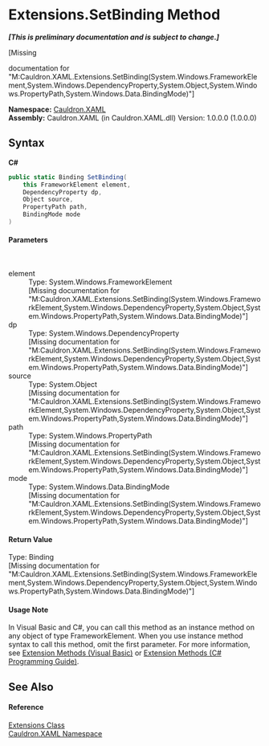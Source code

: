 # Extensions.SetBinding Method 
 _**\[This is preliminary documentation and is subject to change.\]**_

\[Missing <summary> documentation for "M:Cauldron.XAML.Extensions.SetBinding(System.Windows.FrameworkElement,System.Windows.DependencyProperty,System.Object,System.Windows.PropertyPath,System.Windows.Data.BindingMode)"\]

**Namespace:**&nbsp;<a href="N_Cauldron_XAML">Cauldron.XAML</a><br />**Assembly:**&nbsp;Cauldron.XAML (in Cauldron.XAML.dll) Version: 1.0.0.0 (1.0.0.0)

## Syntax

**C#**<br />
``` C#
public static Binding SetBinding(
	this FrameworkElement element,
	DependencyProperty dp,
	Object source,
	PropertyPath path,
	BindingMode mode
)
```


#### Parameters
&nbsp;<dl><dt>element</dt><dd>Type: System.Windows.FrameworkElement<br />\[Missing <param name="element"/> documentation for "M:Cauldron.XAML.Extensions.SetBinding(System.Windows.FrameworkElement,System.Windows.DependencyProperty,System.Object,System.Windows.PropertyPath,System.Windows.Data.BindingMode)"\]</dd><dt>dp</dt><dd>Type: System.Windows.DependencyProperty<br />\[Missing <param name="dp"/> documentation for "M:Cauldron.XAML.Extensions.SetBinding(System.Windows.FrameworkElement,System.Windows.DependencyProperty,System.Object,System.Windows.PropertyPath,System.Windows.Data.BindingMode)"\]</dd><dt>source</dt><dd>Type: System.Object<br />\[Missing <param name="source"/> documentation for "M:Cauldron.XAML.Extensions.SetBinding(System.Windows.FrameworkElement,System.Windows.DependencyProperty,System.Object,System.Windows.PropertyPath,System.Windows.Data.BindingMode)"\]</dd><dt>path</dt><dd>Type: System.Windows.PropertyPath<br />\[Missing <param name="path"/> documentation for "M:Cauldron.XAML.Extensions.SetBinding(System.Windows.FrameworkElement,System.Windows.DependencyProperty,System.Object,System.Windows.PropertyPath,System.Windows.Data.BindingMode)"\]</dd><dt>mode</dt><dd>Type: System.Windows.Data.BindingMode<br />\[Missing <param name="mode"/> documentation for "M:Cauldron.XAML.Extensions.SetBinding(System.Windows.FrameworkElement,System.Windows.DependencyProperty,System.Object,System.Windows.PropertyPath,System.Windows.Data.BindingMode)"\]</dd></dl>

#### Return Value
Type: Binding<br />\[Missing <returns> documentation for "M:Cauldron.XAML.Extensions.SetBinding(System.Windows.FrameworkElement,System.Windows.DependencyProperty,System.Object,System.Windows.PropertyPath,System.Windows.Data.BindingMode)"\]

#### Usage Note
In Visual Basic and C#, you can call this method as an instance method on any object of type FrameworkElement. When you use instance method syntax to call this method, omit the first parameter. For more information, see <a href="http://msdn.microsoft.com/en-us/library/bb384936.aspx">Extension Methods (Visual Basic)</a> or <a href="http://msdn.microsoft.com/en-us/library/bb383977.aspx">Extension Methods (C# Programming Guide)</a>.

## See Also


#### Reference
<a href="T_Cauldron_XAML_Extensions">Extensions Class</a><br /><a href="N_Cauldron_XAML">Cauldron.XAML Namespace</a><br />